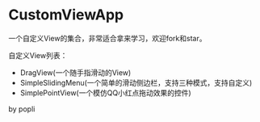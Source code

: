 # CustomViewApp
一个自定义View的集合，非常适合拿来学习，欢迎fork和star。

自定义View列表：
* DragView(一个随手指滑动的View)
* SimpleSlidingMenu(一个简单的滑动侧边栏，支持三种模式，支持自定义)
* SimplePointView(一个模仿QQ小红点拖动效果的控件)


by popli 
